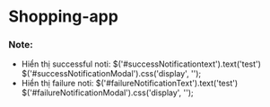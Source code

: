 # Shopping-app

### Note:
- Hiển thị successful noti: $('#successNotificationtext').text('test')
$('#successNotificationModal').css('display', '');
- Hiển thị failure noti: $('#failureNotificationText').text('test')
$('#failureNotificationModal').css('display', '');
